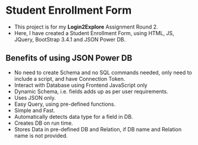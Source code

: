 # Student Enrollment Form
- This project is for my **Login2Explore** Assignment Round 2.
- Here, I have created a Student Enrollment Form, using HTML, JS, JQuery, BootStrap 3.4.1 and JSON Power DB.

## Benefits of using JSON Power DB
- No need to create Schema and no SQL commands needed, only need to include a script, and have Connection Token.
- Interact with Database using Frontend JavaScript only
- Dynamic Schema, i.e. fields adds up as per user requirements.
- Uses JSON only.
- Easy Query, using pre-defined functions.
- Simple and Fast.
- Automatically detects data type for a field in DB.
- Creates DB on run time.
- Stores Data in pre-defined DB and Relation, if DB name and Relation name is not provided.

